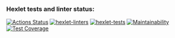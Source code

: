 ### Hexlet tests and linter status:
[![Actions Status](https://github.com/Soulfull/frontend-project-lvl2/workflows/hexlet-check/badge.svg)](https://github.com/Soulfull/frontend-project-lvl2/actions)
[![hexlet-linters](https://github.com/Soulfull/frontend-project-lvl2/actions/workflows/hexlet-linters.yml/badge.svg)](https://github.com/Soulfull/frontend-project-lvl2/actions/workflows/hexlet-linters.yml)
[![hexlet-tests](https://github.com/Soulfull/frontend-project-lvl2/actions/workflows/hexlet-tests.yml/badge.svg)](https://github.com/Soulfull/frontend-project-lvl2/actions/workflows/hexlet-tests.yml)
[![Maintainability](https://api.codeclimate.com/v1/badges/9f0f5d8763c4989dda8f/maintainability)](https://codeclimate.com/github/Soulfull/frontend-project-lvl2/maintainability)
[![Test Coverage](https://api.codeclimate.com/v1/badges/9f0f5d8763c4989dda8f/test_coverage)](https://codeclimate.com/github/Soulfull/frontend-project-lvl2/test_coverage)